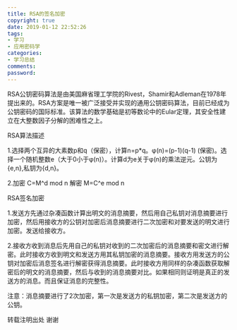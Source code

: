 ```yaml
---
title: RSA的签名加密
copyright: true
date: 2019-01-12 22:52:26
tags:
- 学习
- 应用密码学
categories:
- 学习总结
comments:
password:
---
```


RSA公钥密码算法是由美国麻省理工学院的Rivest，Shamir和Adleman在1978年提出来的。RSA方案是唯一被广泛接受并实现的通用公钥密码算法，目前已经成为公钥密码的国际标准。该算法的数学基础是初等数论中的Eular定理，其安全性建立在大整数因子分解的困难性之上。

RSA算法描述

1.选择两个互异的大素数p和q（保密），计算n=p*q。φ(n)=(p-1)(q-1) (保密)。选择一个随机整数e（大于0小于φ(n)）。计算d为e关于φ(n)的乘法逆元。公钥为{e,n},私钥为{d,n}。

2.加密 C=M^d mod n  解密 M=C^e mod n

RSA签名加密

1.发送方先通过杂凑函数计算出明文的消息摘要，然后用自己私钥对消息摘要进行加密，然后用接收方的公钥对加密后消息摘要进行二次加密和对要发送的明文进行加密。发送给接收方。

2.接收方收到消息后先用自己的私钥对收到的二次加密后的消息摘要和密文进行解密。此时接收方收到明文和发送方用其私钥加密的消息摘要。接收方用发送方的公钥对加密后消息签名进行解密获得消息摘要。此时接收方用同样的杂凑函数获取解密后的明文的消息摘要，然后与收到的消息摘要对比。如果相同则证明是真正的发送方的消息。而且保证消息的完整性。

注意：消息摘要进行了2次加密，第一次是发送方的私钥加密，第二次是发送方的公钥。

转载注明出处 谢谢




